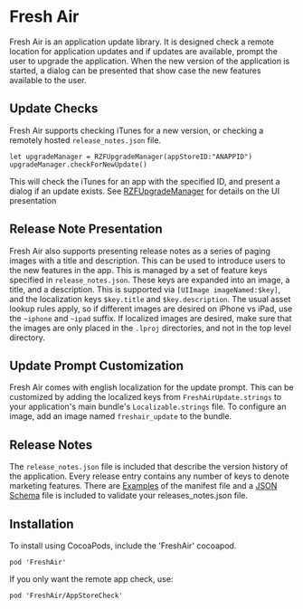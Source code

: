 # Fresh Air
Fresh Air is an application update library. It is designed check a remote location for application updates and if updates are available, prompt the user to upgrade the application. When the new version of the application is started, a dialog can be presented that show case the new features available to the user.

## Update Checks
Fresh Air supports checking iTunes for a new version, or checking a remotely hosted `release_notes.json` file.

    let upgradeManager = RZFUpgradeManager(appStoreID:"ANAPPID")
    upgradeManager.checkForNewUpdate()

This will check the iTunes for an app with the specified ID, and present a dialog if an update exists. See [RZFUpgradeManager](FreshAir/RZFUpgradeManager.h) for details on the UI presentation

## Release Note Presentation
Fresh Air also supports presenting release notes as a series of paging images with a title and description. This can be used to introduce users to the new features in the app. This is managed by a set of feature keys specified in `release_notes.json`. These keys are expanded into an image, a title, and a description. This is supported via `[UIImage imageNamed:$key]`, and the localization keys `$key.title` and `$key.description`. The usual asset lookup rules apply, so if different images are desired on iPhone vs iPad, use the `~iphone` and `~ipad` suffix. If localized images are desired, make sure that the images are only placed in the `.lproj` directories, and not in the top level directory.

## Update Prompt Customization
Fresh Air comes with english localization for the update prompt. This can be customized by adding the localized keys from `FreshAirUpdate.strings` to your application's main bundle's `Localizable.strings` file. To configure an image, add an image named `freshair_update` to the bundle.


## Release Notes
The `release_notes.json` file is included that describe the version history of the application. Every release entry contains any number of keys to denote marketing features. There are [Examples](Schema/Examples/Test.releaseNotes/release_notes.json) of the manifest file and a [JSON Schema](Schema/release_notes_schema.json) file is included to validate your releases_notes.json file.

## Installation
To install using CocoaPods, include the 'FreshAir' cocoapod.

    pod 'FreshAir'

If you only want the remote app check, use:

    pod 'FreshAir/AppStoreCheck'